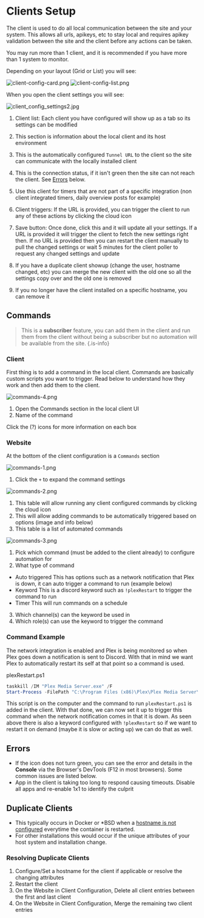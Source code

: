 # Clients Setup

The client is used to do all local communication between the site and your system. This allows all urls, apikeys, etc to stay local and requires apikey validation between the site and the client before any actions can be taken.

You may run more than 1 client, and it is recommended if you have more than 1 system to monitor.

Depending on your layout (Grid or List) you will see:

![client-config-card.png](../../assets/screenshots/website/client-config-card.png) ![client-config-list.png](../../assets/screenshots/website/client-config-list.png)

When you open the client settings you will see:

![client_config_settings2.jpg](../../assets/screenshots/website/client_config_settings2.jpg)

1. Client list: Each client you have configured will show up as a tab so its settings can be modified
2. This section is information about the local client and its host environment
3. This is the automatically configured `Tunnel URL` to the client so the site can communicate with the locally installed client 
4. This is the connection status, if it isn't green then the site can not reach the client. See [Errors](#errors) below.
5. Use this client for timers that are not part of a specific integration (non client integrated timers, daily overview posts for example)
6. Client triggers: If the URL is provided, you can trigger the client to run any of these actions by clicking the cloud icon

 1. Save button: Once done, click this and it will update all your settings. If a URL is provided it will trigger the client to fetch the new settings right then. If no URL is provided then you can restart the client manually to pull the changed settings or wait 5 minutes for the client poller to request any changed settings and update
 1. If you have a duplicate client showup (change the user, hostname changed, etc) you can merge the new client with the old one so all the settings copy over and the old one is removed
 1. If you no longer have the client installed on a specific hostname, you can remove it
 
## Commands

> This is a **subscriber** feature, you can add them in the client and run them from the client without being a subscriber but no automation will be available from the site.
{.is-info}
 
### Client

First thing is to add a command in the local client. Commands are basically custom scripts you want to trigger. Read below to understand how they work and then add them to the client.
 
 ![commands-4.png](../../assets/screenshots/website/commands-4.png)
 
 1. Open the Commands section in the local client UI
 2. Name of the command
 
 Click the (?) icons for more information on each box
 
### Website

At the bottom of the client configuration is a `Commands` section
 
 ![commands-1.png](../../assets/screenshots/website/commands-1.png)
 
 1. Click the `+` to expand the command settings
 
 ![commands-2.png](../../assets/screenshots/website/commands-2.png)
 
1. This table will allow running any client configured commands by clicking the cloud icon
2. This will allow adding commands to be automatically triggered based on options (image and info below)
3. This table is a list of automated commands
 
![commands-3.png](../../assets/screenshots/website/commands-3.png)
 
1. Pick which command (must be added to the client already) to configure automation for
2. What type of command
- Auto triggered
This has options such as a network notification that Plex is down, it can auto trigger a command to run (example below)
- Keyword
This is a discord keyword such as `!plexRestart` to trigger the command to run
- Timer
This will run commands on a schedule
 3. Which channel(s) can the keyword be used in
 4. Which role(s) can use the keyword to trigger the command
 
### Command Example

The network integration is enabled and Plex is being monitored so when Plex goes down a notification is sent to Discord. With that in mind we want Plex to automatically restart its self at that point so a command is used.
 
plexRestart.ps1

```powershell
taskkill /IM "Plex Media Server.exe" /F
Start-Process -FilePath "C:\Program Files (x86)\Plex\Plex Media Server\Plex Media Server.exe"
```
 
This script is on the computer and the command to run `plexRestart.ps1` is added in the client. With that done, we can now set it up to trigger this command when the network notification comes in that it is down. As seen above there is also a keyword configured with `!plexRestart` so if we want to restart it on demand (maybe it is slow or acting up) we can do that as well.
 
## Errors
 
- If the icon does not turn green, you can see the error and details in the **Console** via the Browser's DevTools (F12 in most browsers). Some common issues are listed below. 
- App in the client is taking too long to respond causing timeouts. Disable all apps and re-enable 1x1 to identify the culprit


## Duplicate Clients

- This typically occurs in Docker or \*BSD when a [hostname is not configured](/Client/Configuration#hostname) everytime the container is restarted.
- For other installations this would occur if the unique attributes of your host system and installation change.

### Resolving Duplicate Clients

1. Configure/Set a hostname for the client if applicable or resolve the changing attributes
1. Restart the client
1. On the Website in Client Configuration, Delete all client entries between the first and last client
1. On the Website in Client Configuration, Merge the remaining two client entries